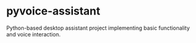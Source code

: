 # pyvoice-assistant
Python-based desktop assistant project implementing basic functionality and voice interaction.
